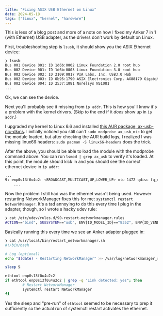 ```yaml
---
title: "Fixing ASIX USB Ethernet on Linux"
date: 2024-05-18
tags: ["linux", "kernel", "hardware"]
---
```


This is less of a blog post and more of a note on how I fixed my Anker 7 in 1 (with Ethernet) USB adapter, as the drivers don't work by default on Linux.

First, troubleshooting step is `lsusb`, it should show you the ASIX Ethernet device:
```bash
❯ lsusb
Bus 001 Device 001: ID 1d6b:0002 Linux Foundation 2.0 root hub
Bus 002 Device 001: ID 1d6b:0003 Linux Foundation 3.0 root hub
Bus 002 Device 002: ID 2109:0817 VIA Labs, Inc. USB3.0 Hub
Bus 002 Device 003: ID 0b95:1790 ASIX Electronics Corp. AX88179 Gigabit Ethernet
Bus 002 Device 004: ID 2537:1081 Norelsys NS1081
...
```

Ok, we can see the device.

Next you'll probably see it missing from `ip addr`. This is how you'll know it's a problem with the kernel drivers.
(Skip to the end if it *does* show up in `ip addr`.)

I upgraded my kernel to Linux 6.6 and installed [this AUR package, ax-usb-nic-dkms](https://aur.archlinux.org/packages/ax-usb-nic-dkms).
I initially noticed you still can't `sudo modprobe ax_usb_nic` to get the module loaded, but after checking the AUR build logs, I realized I was missing linux66 headers: `sudo pacman -S linux66-headers` does the trick.

After the above, you should be able to load the module with the modprobe command above. You can run `lsmod | grep ax_usb` to verify it's loaded. At this point, the module should kick in and you should see the correct ethernet device in `ip addr`:

```bash
...
9: enp0s13f0u4u2: <BROADCAST,MULTICAST,UP,LOWER_UP> mtu 1472 qdisc fq_codel state UP group default qlen 1000
    ...
```

Now the problem I still had was the ethernet wasn't being used. However restarting NetworkManager fixes this for me: `systemctl restart NetworkManager`. It's a tad annoying to do this every time I plug in the adapter, though, so I wrote a hacky udev rule:

```bash
❯ cat /etc/udev/rules.d/90-restart-networkmanager.rules
ACTION=="bind", SUBSYSTEM=="usb", ENV{ID_MODEL_ID}=="8352", ENV{ID_VENDOR}="AnkerInnovations_Limited" RUN+="/usr/local/bin/restart_networkmanager.sh"
```

Basically running this every time we see an Anker adapter plugged in:
```bash
❯ cat /usr/local/bin/restart_networkmanager.sh
#!/bin/bash

# Log (optional)
echo "$(date) - Restarting NetworkManager" >> /var/log/networkmanager_restart.log

sleep 5

ethtool enp0s13f0u4u2c2
if ethtool enp0s13f0u4u2c2 | grep -q "Link detected: yes"; then
        # Restart NetworkManager
        systemctl restart NetworkManager
fi
```

Yes the sleep and "pre-run" of `ethtool` seemed to be necessary to prep it sufficiently so the actual run of systemctl restart activates the ethernet.
